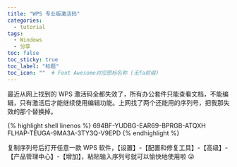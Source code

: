 ```yaml
---
title: "WPS 专业版激活码"
categories:
  - tutorial
tags:
  - Windows
  - 分享
toc: false
toc_sticky: true
toc_label: "标题"
toc_icon: ""  # Font Awesome对应图标名称 (无fa前缀)	
---
```

最近从网上找到的 WPS 激活码全都失效了，所有办公套件只能查看文档，不能编辑，只有激活后才能继续使用编辑功能。上网找了两个还能用的序列号，把我那失效的那个替换掉。

{% highlight shell linenos %}
694BF-YUDBG-EAR69-BPRGB-ATQXH
FLHAP-TEUGA-9MA3A-3TY3Q-V9EPD
{% endhighlight %}

复制序列号后打开任意一款 WPS 软件，【设置】-【配置和修复工具】-【高级】-【产品管理中心】-【增加】，粘贴输入序列号就可以愉快地使用啦 :stuck_out_tongue_winking_eye: